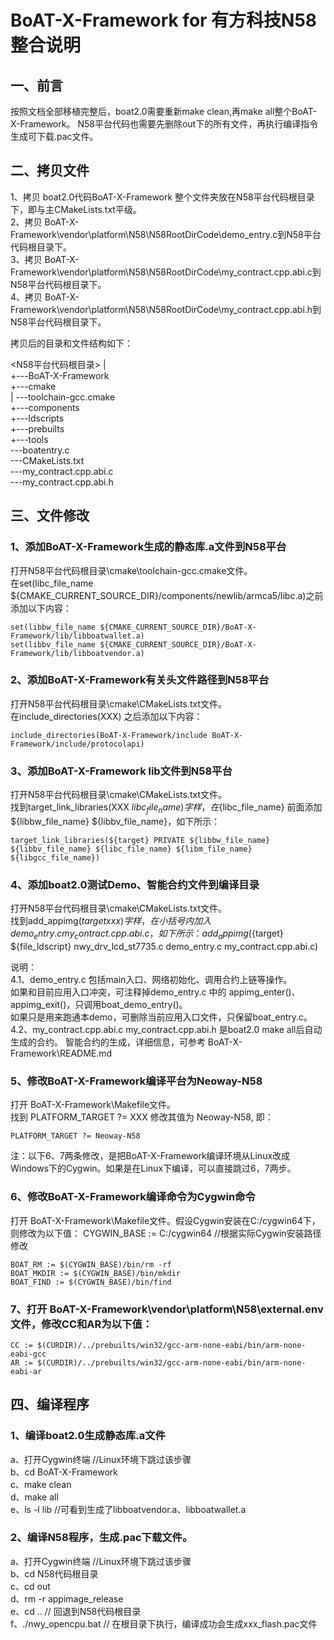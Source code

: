 # BoAT-X-Framework for 有方科技N58整合说明


## 一、前言

按照文档全部移植完整后，boat2.0需要重新make clean,再make all整个BoAT-X-Framework。
N58平台代码也需要先删除out下的所有文件，再执行编译指令生成可下载.pac文件。


## 二、拷贝文件

1、拷贝 boat2.0代码BoAT-X-Framework 整个文件夹放在N58平台代码根目录下，即与主CMakeLists.txt平级。  
2、拷贝 BoAT-X-Framework\vendor\platform\N58\N58RootDirCode\demo_entry.c到N58平台代码根目录下。  
3、拷贝 BoAT-X-Framework\vendor\platform\N58\N58RootDirCode\my_contract.cpp.abi.c到N58平台代码根目录下。  
4、拷贝 BoAT-X-Framework\vendor\platform\N58\N58RootDirCode\my_contract.cpp.abi.h到N58平台代码根目录下。  


拷贝后的目录和文件结构如下：

<N58平台代码根目录>
|  
+---BoAT-X-Framework  
+---cmake  
|   \---toolchain-gcc.cmake  
+---components  
+---ldscripts  
+---prebuilts  
+---tools  
\---boatentry.c  
\---CMakeLists.txt  
\---my_contract.cpp.abi.c  
\---my_contract.cpp.abi.h  


## 三、文件修改

### 1、添加BoAT-X-Framework生成的静态库.a文件到N58平台

  打开N58平台代码根目录\cmake\toolchain-gcc.cmake文件。  
  在set(libc_file_name ${CMAKE_CURRENT_SOURCE_DIR}/components/newlib/armca5/libc.a)之前添加以下内容：
    
    set(libbw_file_name ${CMAKE_CURRENT_SOURCE_DIR}/BoAT-X-Framework/lib/libboatwallet.a)
    set(libbv_file_name ${CMAKE_CURRENT_SOURCE_DIR}/BoAT-X-Framework/lib/libboatvendor.a)
	
### 2、添加BoAT-X-Framework有关头文件路径到N58平台
  打开N58平台代码根目录\cmake\CMakeLists.txt文件。  
  在include_directories(XXX) 之后添加以下内容：
  
  	include_directories(BoAT-X-Framework/include BoAT-X-Framework/include/protocolapi)
  
### 3、添加BoAT-X-Framework lib文件到N58平台
  打开N58平台代码根目录\cmake\CMakeLists.txt文件。  
  找到target_link_libraries(XXX ${libc_file_name}) 字样，在${libc_file_name} 前面添加 ${libbw_file_name} ${libbv_file_name}，如下所示：  
  
  	target_link_libraries(${target} PRIVATE ${libbw_file_name} ${libbv_file_name} ${libc_file_name} ${libm_file_name} ${libgcc_file_name})

### 4、添加boat2.0测试Demo、智能合约文件到编译目录
  打开N58平台代码根目录\cmake\CMakeLists.txt文件。  
  找到add_appimg(${target} xxx ) 字样，在小括号内加入demo_entry.c my_contract.cpp.abi.c，如下所示：  
  add_appimg(${target} ${file_ldscript} nwy_drv_lcd_st7735.c demo_entry.c my_contract.cpp.abi.c) 

  说明：  
  4.1、demo_entry.c 包括main入口、网络初始化、调用合约上链等操作。  
      如果和目前应用入口冲突，可注释掉demo_entry.c 中的 appimg_enter()、appimg_exit()，只调用boat_demo_entry()。  
      如果只是用来跑通本demo，可删除当前应用入口文件，只保留boat_entry.c。  
  4.2、my_contract.cpp.abi.c my_contract.cpp.abi.h 是boat2.0 make all后自动生成的合约。
     智能合约的生成，详细信息，可参考 BoAT-X-Framework\README.md  
	
### 5、修改BoAT-X-Framework编译平台为Neoway-N58
  打开 BoAT-X-Framework\Makefile文件。  
  找到 PLATFORM_TARGET ?= XXX 修改其值为 Neoway-N58, 即： 
  	
	PLATFORM_TARGET ?= Neoway-N58  


注：以下6、7两条修改，是把BoAT-X-Framework编译环境从Linux改成Windows下的Cygwin。如果是在Linux下编译，可以直接跳过6，7两步。

### 6、修改BoAT-X-Framework编译命令为Cygwin命令
  打开 BoAT-X-Framework\Makefile文件。假设Cygwin安装在C:/cygwin64下，则修改为以下值： 
  CYGWIN_BASE := C:/cygwin64 //根据实际Cygwin安装路径修改  
  	
	BOAT_RM := $(CYGWIN_BASE)/bin/rm -rf  
  	BOAT_MKDIR := $(CYGWIN_BASE)/bin/mkdir  
  	BOAT_FIND := $(CYGWIN_BASE)/bin/find  

### 7、打开 BoAT-X-Framework\vendor\platform\N58\external.env文件，修改CC和AR为以下值：
  	CC := $(CURDIR)/../prebuilts/win32/gcc-arm-none-eabi/bin/arm-none-eabi-gcc  
  	AR := $(CURDIR)/../prebuilts/win32/gcc-arm-none-eabi/bin/arm-none-eabi-ar  

## 四、编译程序

### 1、编译boat2.0生成静态库.a文件
   a、打开Cygwin终端 //Linux环境下跳过该步骤  
   b、cd BoAT-X-Framework  
   c、make clean  
   d、make all  
   e、ls -l lib //可看到生成了libboatvendor.a、libboatwallet.a  

### 2、编译N58程序，生成.pac下载文件。
   a、打开Cygwin终端 //Linux环境下跳过该步骤  
   b、cd N58代码根目录  
   c、cd out  
   d、rm -r appimage_release  
   e、cd .. // 回退到N58代码根目录  
   f、./nwy_opencpu.bat // 在根目录下执行，编译成功会生成xxx_flash.pac文件  


	
	
	
